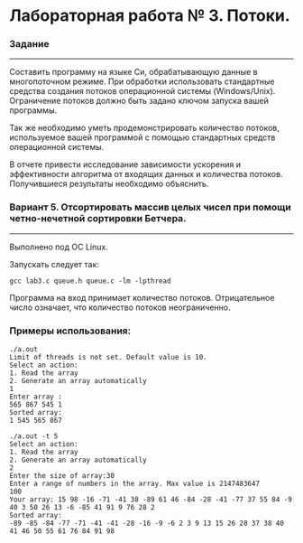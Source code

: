# Лабораторная работа № 3. Потоки.

### Задание   

---

Составить программу на языке Си, обрабатывающую данные в многопоточном режиме. При обработки использовать стандартные средства создания потоков операционной системы (Windows/Unix). Ограничение потоков должно быть задано ключом запуска вашей программы.

Так же необходимо уметь продемонстрировать количество потоков, используемое вашей программой с помощью стандартных средств операционной системы.

В отчете привести исследование зависимости ускорения и эффективности алгоритма от входящих данных и количества потоков. Получившиеся результаты необходимо объяснить.



### Вариант 5. Отсортировать массив целых чисел при помощи четно-нечетной сортировки Бетчера.

---
Выполнено под OC Linux.

Запускать следует так: 
```shell
gcc lab3.c queue.h queue.c -lm -lpthread
```
Программа на вход принимает количество потоков. Отрицательное число означает, что количество потоков неограниченно.

### Примеры использования:
```shell
./a.out                                 
Limit of threads is not set. Default value is 10.
Select an action:
1. Read the array
2. Generate an array automatically
1
Enter array :
565 867 545 1
Sorted array:
1 545 565 867
```
```shell
./a.out -t 5
Select an action:
1. Read the array
2. Generate an array automatically
2
Enter the size of array:30
Enter a range of numbers in the array. Max value is 2147483647
100
Your array: 15 98 -16 -71 -41 38 -89 61 46 -84 -28 -41 -77 37 55 84 -9 40 3 50 26 13 -6 -85 41 91 9 76 28 2
Sorted array:
-89 -85 -84 -77 -71 -41 -41 -28 -16 -9 -6 2 3 9 13 15 26 28 37 38 40 41 46 50 55 61 76 84 91 98
```
